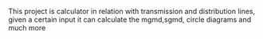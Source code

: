 This project is calculator in relation with transmission and distribution lines, given a certain input it can calculate the mgmd,sgmd, circle diagrams and much more
